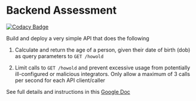 # Backend Assessment

[![Codacy Badge](https://api.codacy.com/project/badge/Grade/2b697faf8d5242e4ab750b3d091568a9)](https://app.codacy.com/gh/phiiileo/validate-age?utm_source=github.com&utm_medium=referral&utm_content=phiiileo/validate-age&utm_campaign=Badge_Grade_Settings)

Build and deploy a very simple API that does the following

1.  Calculate and return the age of a person, given their date of birth (dob) as query parameters to `GET /howold`

2.  Limit calls to `GET /howold` and prevent excessive usage from potentially ill-configured or malicious integrators. Only allow a maximum of 3 calls per second for each API client/caller

See full details and instructions in this [Google Doc](https://docs.google.com/document/d/1ma5vKz0j34gwI9WYrZddMM1ENlQddGOVFJ5qdSq2QlQ)